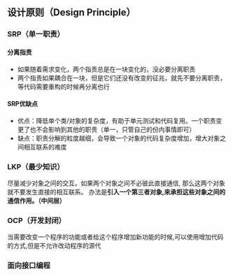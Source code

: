 ## 设计原则（Design Principle）

### SRP（单一职责）

#### 分离指责

- 如果随着需求变化，两个指责总是在一块变化的，没必要分离职责
- 两个指责如果耦合在一块，但是它们还没有改变的征兆，就先不要分离职责，等代码需要重构的时候再分离也行

#### SRP优缺点

- 优点：降低单个类/对象的复杂度，有助于单元测试和代码复用。一个职责变更了也不会影响到其他的职责（单一，只管自己的份内事情即可）
- 缺点：职责分解的粒度越细，会导致一个对象的代码复杂度增加，增大对象之间相互联系的难度

### LKP（最少知识）

尽量减少对象之间的交互。如果两个对象之间不必彼此直接通信, 那么这两个对象就不要发生直接的相互联系。
办法是**引入一个第三者对象,来承担这些对象之间的通信作用。（中间层）**

### OCP（开发封闭）

当需要改变一个程序的功能或者给这个程序增加新功能的时候,可以使用增加代码的方式,但是不允许改动程序的源代

### 面向接口编程
